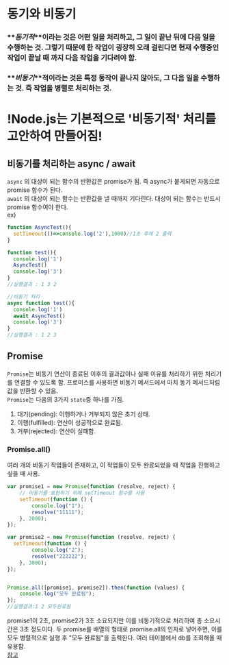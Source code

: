 # 동기와 비동기  
### **_동기적_**이라는 것은 어떤 일을 처리하고, 그 일이 끝난 뒤에 다음 일을 수행하는 것. 그렇기 때문에 한 작업이 굉장히 오래 걸린다면 현재 수행중인 작업이 끝날 때 까지 다음 작업을 기다려야 함.     
### **_비동기_**적이라는 것은 특정 동작이 끝나지 않아도, 그 다음 일을 수행하는 것. 즉 작업을 병렬로 처리하는 것.    
#  !Node.js는 기본적으로 '비동기적' 처리를 고안하여 만들어짐!    
## 비동기를 처리하는 async / await  
`async` 의 대상이 되는 함수의 반환값은 promise가 됨. 즉 async가 붙게되면 자동으로 promise 함수가 된다.  
`await` 의 대상이 되는 함수는 반환값을 낼 때까지 기다린다. 대상이 되는 함수는 반드시 promise 함수여야 한다.  
ex)  
```javascript
function AsyncTest(){
  setTimeout(()=>console.log('2'),1000)//1초 후에 2 출력
}

function test(){
  console.log('1')
  AsyncTest()
  console.log('3')
}
//실행결과 : 1 3 2

//비동기 처리 
async function test(){
  console.log('1')
  await AsyncTest()
  console.log('3')
}
//실행결과 : 1 2 3
```    
## Promise  
`Promise`는 비동기 연산이 종료된 이후의 결과값이나 실패 이유를 처리하기 위한 처리기를 연결할 수 있도록 함. 프로미스를 사용하면 비동기 메서드에서 마치 동기 메서드처럼 값을 반환할 수 있음.  
`Promise`는 다음의 3가지 `state`중 하나를 가짐.  
1.  대기(pending): 이행하거나 거부되지 않은 초기 상태.  
2.  이행(fulfilled): 연산이 성공적으로 완료됨.  
3.  거부(rejected): 연산이 실패함.    
### Promise.all()  
여러 개의 비동기 작업들이 존재하고, 이 작업들이 모두 완료되었을 때 작업을 진행하고 싶을 때 사용.  
```javascript
var promise1 = new Promise(function (resolve, reject) {
	// 비동기를 표현하기 위해 setTimeout 함수를 사용 
	setTimeout(function () {
		console.log("1");
		resolve("11111");
	}, 2000);
});

var promise2 = new Promise(function (resolve, reject) {
  setTimeout(function () {
		console.log("2");
		resolve("222222");
	}, 3000);
});


Promise.all([promise1, promise2]).then(function (values) {
	console.log("모두 완료됨");
});
//실행결과:1 2 모두완료됨
```  
promise1이 2초, promise2가 3초 소요되지만 이를 비동기적으로 처리하여 총 소요시간은 3초 정도이다. 두 promise를 배열의 형태로 promise.all의 인자로 넣어주면, 이를 모두 병렬적으로 실행 후 "모두 완료됨"을 출력한다. 여러 테이블에서 db를 조회해올 때 유용함.  
[참고](https://programmingsummaries.tistory.com/325)
